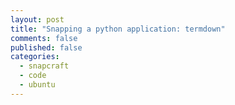 ```yaml
---
layout: post
title: "Snapping a python application: termdown"
comments: false
published: false
categories:
  - snapcraft
  - code
  - ubuntu
---
```



